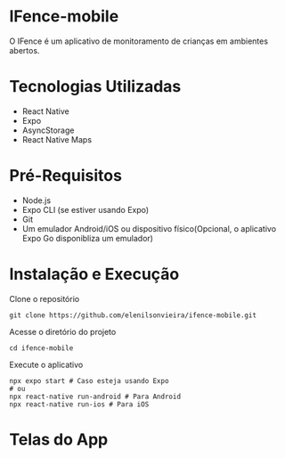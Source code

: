 # IFence-mobile
O IFence é um aplicativo de monitoramento de crianças em ambientes abertos.

# Tecnologias Utilizadas
- React Native
- Expo
- AsyncStorage 
- React Native Maps

# Pré-Requisitos
- Node.js
- Expo CLI (se estiver usando Expo)
- Git
- Um emulador Android/iOS ou dispositivo físico(Opcional, o aplicativo Expo Go disponibliza um emulador)

# Instalação e Execução
Clone o repositório
```
git clone https://github.com/elenilsonvieira/ifence-mobile.git
```

Acesse o diretório do projeto
```
cd ifence-mobile
```

Execute o aplicativo
```
npx expo start # Caso esteja usando Expo
# ou
npx react-native run-android # Para Android
npx react-native run-ios # Para iOS
```

# Telas do App





